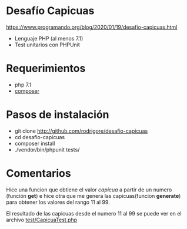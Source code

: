 # Desafío Capicuas

https://www.programando.org/blog/2020/01/19/desafio-capicuas.html

* Lenguaje PHP (al menos 7.1)
* Test unitarios con PHPUnit

# Requerimientos
* php 7.1
* [composer](https://getcomposer.org/)

# Pasos de instalación
* git clone http://github.com/rodrigore/desafio-capicuas
* cd desafio-capicuas
* composer install
* ./vendor/bin/phpunit tests/

# Comentarios

Hice una funcion que obtiene el valor *capicua* a partir de un numero (función **get**) e hice otra que me genera las capicuas(funcion **generate**) para obtener los valores del rango 11 al 99.

El resultado de las capicuas desde el numero 11 al 99 se puede ver en el archivo [test/CapicuaTest.php](https://github.com/rodrigore/desafio-capicuas/blob/master/tests/CapicuaTest.php)
